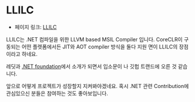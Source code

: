 # LLILC

 - 페이지 링크: [LLILC](https://github.com/dotnet/llilc)

LLILC는 .NET 컴파일을 위한 LLVM based MSIL Compiler 입니다.
CoreCLR이 구동되는 어떤 플렛폼에서든 JIT와 AOT compiler 방식을 둘다 지원 면이 LLILC의 장점이라고 하네요.

레딧과 [.NET foundation](http://www.dotnetfoundation.org/blog/announcing-llilc-llvm-for-dotnet)에서 소개가 되면서 입소문이 나 깃헙 트랜드에 오른 것 같습니다.

앞으로 어떻게 프로젝트가 성장할지 지켜봐야겠네요.
혹시 .NET 관련 Contribution에 관심있으신 분들은 참여하는 것도 좋아보입니다.